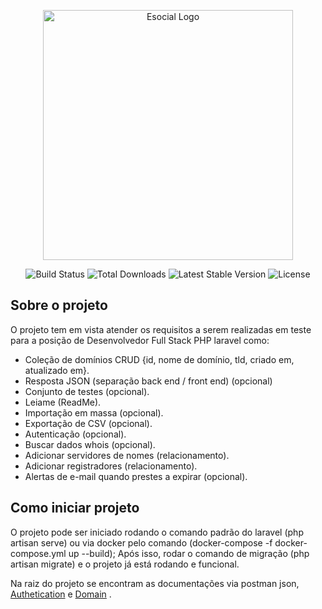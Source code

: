 <p align="center"><a href="https://localhost:8009" target="_blank"><img src="https://www.contabilizei.com.br/contabilidade-online/wp-content/uploads/2019/09/73_2x.jpg" width="400" alt="Esocial Logo"></a></p>

<p align="center">
<img src="https://github.com/laravel/framework/workflows/tests/badge.svg" alt="Build Status">
<img src="https://img.shields.io/packagist/dt/laravel/framework" alt="Total Downloads">
<img src="https://img.shields.io/packagist/v/laravel/framework" alt="Latest Stable Version">
<img src="https://img.shields.io/packagist/l/laravel/framework" alt="License">
</p>

## Sobre o projeto

O projeto tem em vista atender os requisitos a serem realizadas em teste para a posição de Desenvolvedor Full Stack PHP laravel como:

- Coleção de domínios CRUD {id, nome de domínio, tld, criado em, atualizado em}.
- Resposta JSON (separação back end / front end) (opcional)
- Conjunto de testes (opcional).
- Leiame (ReadMe).
- Importação em massa (opcional).
- Exportação de CSV (opcional).
- Autenticação (opcional).
- Buscar dados whois (opcional).
- Adicionar servidores de nomes (relacionamento).
- Adicionar registradores (relacionamento).
- Alertas de e-mail quando prestes a expirar (opcional).

## Como iniciar projeto

O projeto pode ser iniciado rodando o comando padrão do laravel (php artisan serve) ou via docker pelo comando (docker-compose -f docker-compose.yml up --build);
Após isso, rodar o comando de migração (php artisan migrate) e o projeto já está rodando e funcional.

Na raiz do projeto se encontram as documentações via postman json, [Authetication](https://github.com/lnascimento01/esocial-back/blob/master/Authentication.postman_collection.json) e [Domain](https://github.com/lnascimento01/esocial-back/blob/master/Domains.postman_collection.json) .
